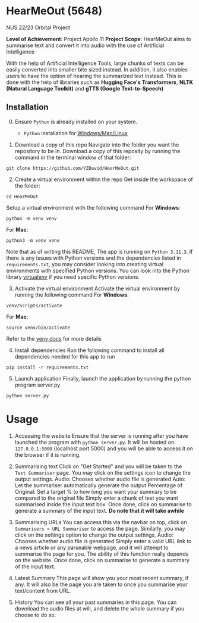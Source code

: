 # HearMeOut (5648)
NUS 22/23 Orbital Project

**Level of Achievement**: Project Apollo 11 
**Project Scope**: HearMeOut aims to summarise text and convert it into audio with the use of Artificial Intelligence 

With the help of Artificial Intelligence Tools, large chunks of texts can be easily converted into smaller bite sized instead. In addition, it also enables users to have the option of hearing the summarized text instead. This is done with the help of libraries such as **Hugging Face's Transformers**, **NLTK (Natural Language Toolkit)** and  **gTTS (Google Text-to-Speech)**

## Installation
0. Ensure `Python` is already installed on your system. 
    * `Python` installation for [Windows/Mac/Linux]("https://www.python.org/downloads/")

1. Download a copy of this repo
Navigate into the folder you want the repository to be in. Download a copy of this reposity by running the command in the terminal window of that folder:
```
git clone https://github.com/YZDavid/HearMeOut.git
```

2. Create a virtual environment within the repo
Get inside the workspace of the folder:
```
cd HearMeOut
```
Setup a virtual environment with the following command 
For **Windows**:
```
python -m venv venv
```
For **Mac**:
```
python3 -m venv venv
```
Note that as of writing this README, The app is running on `Python 3.11.3`. If there is any issues with Python versions and the dependencies listed in `requirements.txt`,
you may consider looking into creating virtual environments with specified Python versions. You can look into the Python library [virtualenv]("https://virtualenv.pypa.io/en/latest/")
if you need specific Python versions.

3. Activate the virtual environment
Activate the virtual environment by running the following command
For **Windows**:
```
venv/Scripts/activate
```
For **Mac**:
```
source venv/bin/activate
```
Refer to the [venv docs]("https://docs.python.org/3/library/venv.html") for more details

4. Install dependencies
Run the following command to install all dependencies needed for this app to run
```
pip install -r requirements.txt
```

5. Launch application
Finally, launch the application by running the python program server.py
```
python server.py
```

# Usage
1. Accessing the website
Ensure that the server is running after you have launched the program with `python server.py`.
It will be hosted on `127.0.0.1:5000` (localhost port 5000) and you will be able to access it on the browser if it is running.

2. Summarising text
Click on "Get Started" and you will be taken to the `Text Summariser` page. You may click on the settings icon to change the output settings.
Audio: Chooses whether audio file is generated
Auto: Let the summariser automatically generate the output
Percentage of Original: Set a target % to how long you want your summary to be compared to the original file
Simply enter a chunk of text you want summarised inside the input text box.
Once done, click on summarise to generate a summary of the input text. **Do note that it will take awhile**

3. Summarising URLs
You can access this via the navbar on top, click on `Summarisers > URL Summariser` to access the page. Similarly, you may click on the settings option to change the output settings.
Audio: Chooses whether audio file is generated
Simply enter a valid URL link to a news article or any parseable webpage, and it will attempt to summarise the page for you. The ability of this function really depends on the website.
Once done, click on summarise to generate a summary of the input text.

4. Latest Summary
This page will show you your most recent summary, if any. It will also be the page you are taken to once you summarise your text/content from URL.

5. History
You can see all your past summaries in this page. You can download the audio files at will, and delete the whole summary if you choose to do so.

